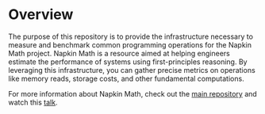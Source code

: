 # Overview
The purpose of this repository is to provide the infrastructure necessary to measure and benchmark common programming operations for the Napkin Math project. Napkin Math is a resource aimed at helping engineers estimate the performance of systems using first-principles reasoning. By leveraging this infrastructure, you can gather precise metrics on operations like memory reads, storage costs, and other fundamental computations.

For more information about Napkin Math, check out the [main repository](https://github.com/sirupsen/napkin-math) and watch this [talk](https://www.youtube.com/watch?v=IxkSlnrRFqc).
